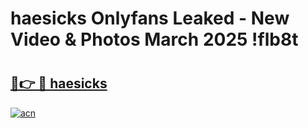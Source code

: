 # haesicks Onlyfans Leaked - New Video & Photos March 2025 !flb8t

# <h2><a href="https://kgq3y7.iuczelnia.edu.pl?title=haesicks&ref=flb8t">🔗👉 🔴 haesicks</a></h2>

[![acn](https://github.com/user-attachments/assets/0f9c940e-d8b0-45ae-aac7-cd30a18b3e1c)](https://kgq3y7.iuczelnia.edu.pl?title=haesicks&ref=flb8t)

